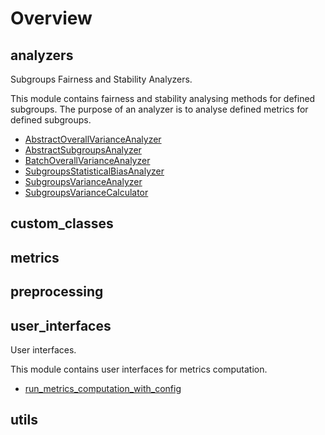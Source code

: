 # Overview

## analyzers


Subgroups Fairness and Stability Analyzers.

This module contains fairness and stability analysing methods for defined subgroups.
The purpose of an analyzer is to analyse defined metrics for defined subgroups.


- [AbstractOverallVarianceAnalyzer](../analyzers/AbstractOverallVarianceAnalyzer)
- [AbstractSubgroupsAnalyzer](../analyzers/AbstractSubgroupsAnalyzer)
- [BatchOverallVarianceAnalyzer](../analyzers/BatchOverallVarianceAnalyzer)
- [SubgroupsStatisticalBiasAnalyzer](../analyzers/SubgroupsStatisticalBiasAnalyzer)
- [SubgroupsVarianceAnalyzer](../analyzers/SubgroupsVarianceAnalyzer)
- [SubgroupsVarianceCalculator](../analyzers/SubgroupsVarianceCalculator)

## custom_classes


## metrics


## preprocessing


## user_interfaces


User interfaces.

This module contains user interfaces for metrics computation.


- [run_metrics_computation_with_config](../user-interfaces/run-metrics-computation-with-config)

## utils


